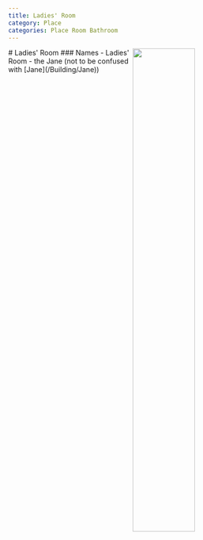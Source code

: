 ```yaml
---
title: Ladies' Room
category: Place
categories: Place Room Bathroom
---
```

<img src="https://raw.githubusercontent.com/MeanyLodge/meanylodge.github.com/assets/img/2020-Ladies'-Room.jpeg" align="right" style="width: 50%;">
# Ladies' Room
### Names
- Ladies' Room
- the Jane (not to be confused with [Jane](/Building/Jane))